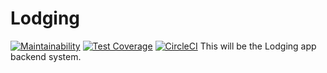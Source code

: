# Lodging
[![Maintainability](https://api.codeclimate.com/v1/badges/d310a54d39a4e25ac4f9/maintainability)](https://codeclimate.com/github/cubatry/lodging-backend/maintainability) [![Test Coverage](https://api.codeclimate.com/v1/badges/d310a54d39a4e25ac4f9/test_coverage)](https://codeclimate.com/github/cubatry/lodging-backend/test_coverage) [![CircleCI](https://circleci.com/gh/cubatry/lodging.svg?style=svg)](https://circleci.com/gh/cubatry/lodging)
This will be the Lodging app backend system.